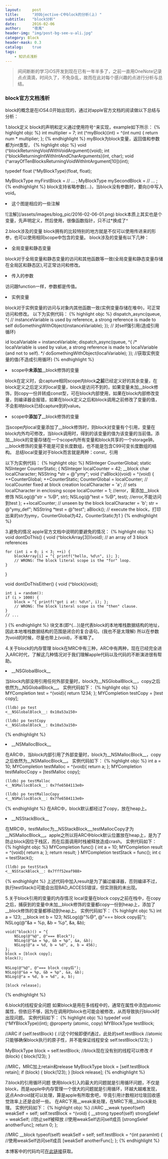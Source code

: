 ```yaml
---
layout:     post
title:      "对Objective-C中block的分析(上) "
subtitle:   "block分析"
date:       2016-02-06
author:     "夜禹"
header-img: "img/post-bg-see-u-ali.jpg"
category: Block
header-mask: 0.3
catalog:    true
tags:
    - 知识点浅析
---
```


> 间间断断的学习iOS开发到现在已有一年半多了，之前一直用OneNote记录点点滴滴，时间久了，不免杂乱，故而在此对每个感兴趣的点进行分析与总结。

### block官方文档浅析
block的概念是在iOS4.0开始出现的，通过对apple官方文档的阅读做以下总结与分析：



1.block定义
block的声明和定义通过使用符号```^```来实现，example如下所示：
{% highlight objc %}
int multiplier = 7;
int (^myBlock)(int) = ^(int num) {
    return num * multiplier;
};
{% endhighlight %}
myBlock为block变量，返回值和参数都为int类型，
{% highlight objc %}
void (^blockReturningVoidWithVoidArgument)(void);
int (^blockReturningIntWithIntAndCharArguments)(int, char);
void (^arrayOfTenBlocksReturningVoidWithIntArgument[10])(int);

typedef float (^MyBlockType)(float, float);
 
MyBlockType myFirstBlock = // ... ;
MyBlockType mySecondBlock = // ... ;
{% endhighlight %}
block支持省略参数(...)，当block没有参数时，要向()中写入void。
<p><li>这个图是相应的一些注解</li></p>
![注解](/assets/images/blog_pic/2016-02-06-01.png)
block本质上其实也是个变量，先声明定义，然后使用，很像函数指针，只不过*换成了^

2.block涉及的变量
block拥有的比较特别的地方就是不仅可以使用传进来的形参，也可以使用相同scope中包含的变量。
block涉及的变量有以下几种：
<p><li>全局变量和静态变量</li></p>
block对于全局变量和静态变量的访问和其他函数等一致(全局变量和静态变量存储在全局区和静态区),可正常访问和修改。
<p><li>传入的参数</li></p>
访问跟function一样，参数都是传值。
<p><li>实例变量</li></p>
block对于实例变量的访问与对象内其他函数一致(实例变量存储在堆中)，可正常访问和修改。
以下为实例代码：
{% highlight objc %}
dispatch_async(queue, ^{
    // instanceVariable is used by reference, a strong reference is made to self
    doSomethingWithObject(instanceVariable);
}); // 对self强引用(造成引用循环)
 
 
id localVariable = instanceVariable;
dispatch_async(queue, ^{
    /*
      localVariable is used by value, a strong reference is made to localVariable
      (and not to self).
    */
    doSomethingWithObject(localVariable);
}); //获取实例变量的值(不造成引用循环)
{% endhighlight %}

<p><li>scope中<strong>未添加</strong>__block修饰的变量</li></p>
block在定义时，会capture相同scope内block<strong>之前</strong>已经定义好的其余变量，在block定义之后定义的local变量，block是访问不到的，如果变量未加__block修饰，则copy一份并转成const型，可在block内部使用，如果在block内部修改变量，则编译器会报错，如果在block定义之后和block调用之前修改了变量的值，不会影响block已经capture到的value。
<p><li>scope中<strong>添加了</strong>__block修饰的变量</li></p>
当scope内local变量添加了__block修饰时，则block对变量有个引用，变量在block内外均可修改，当block调用时，得到的该变量的值为该变量的当前值。添加__block的变量存储在一个scope内所有变量和block共享的一个storage钟。__block修饰的变量不能是可变长度数组，也不能是包含C99可变长度数组的结构。
总结local变量对于block而言就是两种：const，引用

以下为实例代码：
{% highlight objc %}
NSInteger CounterGlobal;
static NSInteger CounterStatic;
{
    NSInteger localCounter = 42;
    __block char localCharacter;
    NSString *str = @"ymy";
    void (^aBlock)(void) = ^(void) {
        ++CounterGlobal;
        ++CounterStatic;
        CounterGlobal = localCounter; // localCounter fixed at block creation
        localCharacter = 'a'; // sets localCharacter in enclosing scope
        localCounter = 1; //error，需添加__block修饰
        NSLog(@"str = %@", str);
        NSLog(@"test = %@", test); //error,不能访问到test
    };
    ++localCounter; // unseen by the block
    localCharacter = 'b';
    str = @"ymy_def";
    NSString *test = @"test";
    aBlock(); // execute the block，打印出来的str为ymy，CounterGlobal为42，CounterStatic为1
}
{% endhighlight %}

3.避免的情况
apple官方文档中说明的要避免的情况：
{% highlight objc %}
void dontDoThis() {
    void (^blockArray[3])(void);  // an array of 3 block references
 
    for (int i = 0; i < 3; ++i) {
        blockArray[i] = ^{ printf("hello, %d\n", i); };
        // WRONG: The block literal scope is the "for" loop.
    }
}
 
void dontDoThisEither() {
    void (^block)(void);
 
    int i = random():
    if (i > 1000) {
        block = ^{ printf("got i at: %d\n", i); };
        // WRONG: The block literal scope is the "then" clause.
    }
    // ...
}
{% endhighlight %}
块文本(即^{...})是代表block的本地堆栈数据结构的地址，因此本地堆栈数据结构的范围是闭合的复合语句。(我也不是太理解)
所以在参数为void的时候，尽量也带上(void)，不省略了。

4.关于block的内存管理
block在MRC中有三种，ARC中有两种，现在已经完全进入ARC时代，了解这几种情况对于我们理解apple代码以及代码的不断演进很有帮助。

<p><li>__NSGlobalBlock__</li></p>
当block内部没用引用任何外部变量时，block为__NSGlobalBlock__，copy之后依然为__NSGlobalBlock__。
实例代码如下：
{% highlight objc %}
    MYCompletion test = ^(void){
        return 1234;
    };
    MYCompletion testCopy = [test copy];

    (lldb) po test
    <__NSGlobalBlock__: 0x10a53a150>
    
    (lldb) po testCopy
    <__NSGlobalBlock__: 0x10a53a150>
{% endhighlight %}

<p><li>__NSMallocBlock__</li></p>
在ARC中，当block内部引用了外部变量时，block为__NSMallocBlock__，copy之后依然为__NSMallocBlock__。
实例代码如下：
{% highlight objc %}
    int a = 10;
    MYCompletion testMalloc = ^(void){
        return a;
    };
    MYCompletion testMallocCopy = [testMalloc copy];

    (lldb) po testMalloc
    <__NSMallocBlock__: 0x7fe6584113e0>
    
    (lldb) po testMallocCopy
    <__NSMallocBlock__: 0x7fe6584113e0>
{% endhighlight %}
在ARC中，block默认都经过了copy，放在heap上。

<p><li>__NSStackBlock__</li></p>
在MRC中，testMalloc为__NSStackBlock__,testMallocCopy才为__NSMallocBlock__。apple之所以将ARC中block默认位置放在heap上，是为了防止block因位于栈区，而在后面调用时栈被释放造成crash。
实例代码如下：
{% highlight objc %}    
    MYCompletion func()
    {
        int a = 10;
        MYCompletion result = ^(void){
            return a;
        };
        return result;
    }
    MYCompletion testStack = func();
    int c = testStack();

    (lldb) po testStack
    <__NSStackBlock__: 0x7fff52eaf988>
{% endhighlight %}
上述代码中加入result是为了骗过编译器，否则编译不过，执行testStack()可能会出现BAD_ACCESS错误，但实测我的未出现。

5.关于block引用的变量的内存情况
local变量在block copy之前在栈中，在copy之后，捕获到的变量中未加__block修饰的变量都copy一份到heap上，添加了__block修饰的变量都移动到heap上。
实例代码如下：
{% highlight objc %}
    int a = 123;
    __block int b = 123;
    NSLog(@"%@", @"=== block copy前");
    NSLog(@"&a = %p, &b = %p", &a, &b);
    
    void(^block)() = ^{
        NSLog(@"%@", @"=== Block");
        NSLog(@"&a = %p, &b = %p", &a, &b);
        NSLog(@"a = %d, b = %d", a, b = 456);
    };
    block = [block copy];
    block();
    
    NSLog(@"%@", @"=== block copy后");
    NSLog(@"&a = %p, &b = %p", &a, &b);
    NSLog(@"a = %d, b = %d", a, b);
    
    [block release];
{% endhighlight %}

6.block的线程安全问题
如果block是用在多线程中的，通常在属性中添加atomic属性，但依旧不够，因为在调用时block也可能会被修改，从而导致执行block时出现问题。
实例代码如下：
{% highlight objc %}
typedef void (^MYBlockType)(int);
@property (atomic, copy) MYBlockType testBlock;

//ARC
if (self.testBlock)
{
    //这个时候即便if通过，此处的self.testBlock
    //atomic只能够确保block执行的原子性，并不能保证线程安全
    self.testBlock(123);
}

MyBlockType block = self.testBlock;
//block现在没有别的线程可以修改
if (block)
{
    block(123);
}

//MRC，MRC加上retain和release
MyBlockType block = [self.testBlock retain];
if (block)
{
    block(123);
}
[block release];
{% endhighlight %}

7.block的引用循环问题
使用block引入的最大的问题就是引用循环问题，不仅是block，而是apple中内存管理一个很大的问题就是引用循环，环越大越难发现，这点Android就可以处理，算是apple有所取舍吧，毕竟引用计数相对垃圾回收感觉效率上还是会好一些。
在ARC下用__weak来处理，在MRC下用__block来处理。
实例代码如下：
{% highlight objc %}
//ARC
    __weak typeof(self) weakSelf = self;
    self.testBlock = ^(void)
    {
        __strong typeof(self) strongSelef = weakSelf; //防止self被释放
        //使用weakSelf访问self成员
        [strongSelef anotherFunc];
        return 0;
    };

//MRC
    __block typeof(self) weakSelf = self;
    self.testBlock = ^(int paramInt)
    {
        //使用weakSelf访问self成员
        [weakSelf anotherFunc];
    };
{% endhighlight %}

本博客中的代码均可[在此链接](https://github.com/yemingyu/MYTestBlock)获取。



